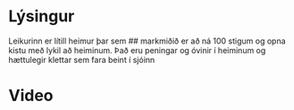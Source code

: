 # Lýsingur
Leikurinn er lítill heimur þar sem ## markmiðið er að ná 100 stigum og opna kistu með lykil að heiminum.
Það eru peningar og óvinir í heiminum og hættulegir klettar sem fara beint í sjóinn

# Video
